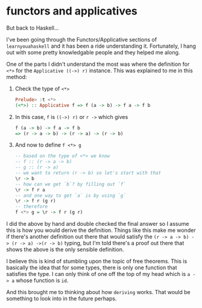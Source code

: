 # functors and applicatives

But back to Haskell...

I've been going through the Functors/Applicative sections of `learnyouahaskell`
and it has been a ride understanding it. Fortunately, I hang out with some pretty
knowledgable people and they helped me along.

One of the parts I didn't understand the most was where the definition for `<*>`
for the `Applicative ((->) r)` instance. This was explained to me in this method:

1. Check the type of `<*>`

    ```haskell
    Prelude> :t <*>
    (<*>) :: Applicative f => f (a -> b) -> f a -> f b
    ```

2. In this case, `f` is `((->) r)` or `r ->` which gives

    ```haskell
    f (a -> b) -> f a -> f b
    => (r -> a -> b) -> (r -> a) -> (r -> b)
    ```

3. And now to define `f <*> g`

    ```haskell
    -- based on the type of <*> we know
    -- f :: (r -> a -> b)
    -- g :: (r -> a)
    -- we want to return (r -> b) so let's start with that
    \r -> b
    -- how can we get `b`? by filling out `f`
    \r -> f r a
    -- and one way to get `a` is by using `g`
    \r -> f r (g r)
    -- therefore
    f <*> g = \r -> f r (g r)
    ```

I did the above by hand and double checked the final answer so I assume this is
how you would derive the definition. Things like this make me wonder if there's
another definition out there that would satisfy the
`(r -> a -> b) -> (r -> a) ->(r -> b)` typing, but I'm told there's a proof out
there that shows the above is the only sensible definition.

I believe this is kind of stumbling upon the topic of free theorems. This is basically
the idea that for some types, there is only one function that satisfies the type.
I can only think of one off the top of my head which is `a -> a` whose function
is `id`.

And this brought me to thinking about how `deriving` works. That would be something
to look into in the future perhaps.
